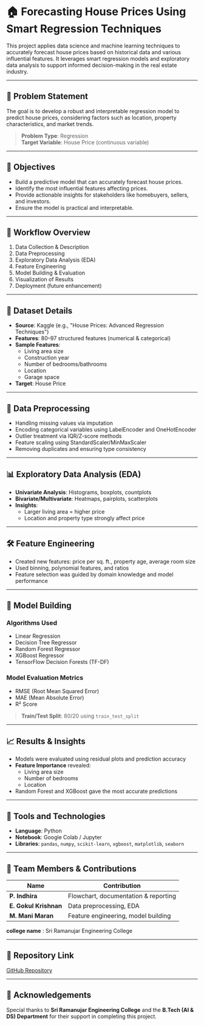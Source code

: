 # 🏠 Forecasting House Prices Using Smart Regression Techniques

This project applies data science and machine learning techniques to accurately forecast house prices based on historical data and various influential features. It leverages smart regression models and exploratory data analysis to support informed decision-making in the real estate industry.

---

## 📌 Problem Statement

The goal is to develop a robust and interpretable regression model to predict house prices, considering factors such as location, property characteristics, and market trends.

> **Problem Type**: Regression  
> **Target Variable**: House Price (continuous variable)

---

## 🎯 Objectives

- Build a predictive model that can accurately forecast house prices.
- Identify the most influential features affecting prices.
- Provide actionable insights for stakeholders like homebuyers, sellers, and investors.
- Ensure the model is practical and interpretable.

---

## 🧠 Workflow Overview

1. Data Collection & Description
2. Data Preprocessing
3. Exploratory Data Analysis (EDA)
4. Feature Engineering
5. Model Building & Evaluation
6. Visualization of Results
7. Deployment (future enhancement)

---

## 🧾 Dataset Details

- **Source**: Kaggle (e.g., "House Prices: Advanced Regression Techniques")
- **Features**: 80–97 structured features (numerical & categorical)
- **Sample Features**:
  - Living area size
  - Construction year
  - Number of bedrooms/bathrooms
  - Location
  - Garage space
- **Target**: House Price

---

## 🧹 Data Preprocessing

- Handling missing values via imputation
- Encoding categorical variables using LabelEncoder and OneHotEncoder
- Outlier treatment via IQR/Z-score methods
- Feature scaling using StandardScaler/MinMaxScaler
- Removing duplicates and ensuring type consistency

---

## 📊 Exploratory Data Analysis (EDA)

- **Univariate Analysis**: Histograms, boxplots, countplots
- **Bivariate/Multivariate**: Heatmaps, pairplots, scatterplots
- **Insights**:
  - Larger living area = higher price
  - Location and property type strongly affect price

---

## 🛠️ Feature Engineering

- Created new features: price per sq. ft., property age, average room size
- Used binning, polynomial features, and ratios
- Feature selection was guided by domain knowledge and model performance

---

## 🤖 Model Building

### Algorithms Used

- Linear Regression
- Decision Tree Regressor
- Random Forest Regressor
- XGBoost Regressor
- TensorFlow Decision Forests (TF-DF)

### Model Evaluation Metrics

- RMSE (Root Mean Squared Error)
- MAE (Mean Absolute Error)
- R² Score

> **Train/Test Split**: 80/20 using `train_test_split`

---

## 📈 Results & Insights

- Models were evaluated using residual plots and prediction accuracy
- **Feature Importance** revealed:
  - Living area size
  - Number of bedrooms
  - Location
- Random Forest and XGBoost gave the most accurate predictions

---

## 🧰 Tools and Technologies

- **Language**: Python  
- **Notebook**: Google Colab / Jupyter  
- **Libraries**: `pandas`, `numpy`, `scikit-learn`, `xgboost`, `matplotlib`, `seaborn`

---

## 👥 Team Members & Contributions

| Name               | Contribution                             |
|--------------------|------------------------------------------|
| **P. Indhira**     | Flowchart, documentation & reporting     |
| **E. Gokul Krishnan** | Data preprocessing, EDA               |
| **M. Mani Maran**  | Feature engineering, model building      |

**college name** : Sri Ramanujar Engineering College

---

## 🔗 Repository Link

[GitHub Repository](https://github.com/gokulkrishna123456/Forecasting-house-price-accurately-using-smart-regression-techniques-used-in-datascience)

---

## 🙏 Acknowledgements

Special thanks to **Sri Ramanujar Engineering College** and the **B.Tech (AI & DS) Department** for their support in completing this project.
